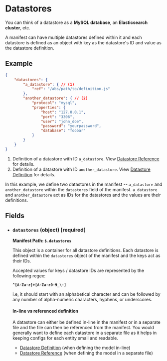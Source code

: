 # Datastores

You can think of a datastore as a **MySQL database**, an **Elasticsearch cluster**, etc.

A manifest can have multiple datastores defined within it and each datastore is defined as an object with key as the 
datastore's ID and value as the datastore definition.

## Example


```json title="Datastores example"
{
	"datastores": {
		"a_datastore": { // (1)
			"ref": "/abs/path/to/definition.js"
		},
		"another_datastore": { // (2)
			"protocol": "mysql",
			"properties": {
				"host": "127.0.0.1",
				"port": "3306",
				"user": "john_doe",
				"password": "yourpassword",
				"database": "foobar"
			}
		}
	}
}
```

1. Definition of a datastore with ID `a_datastore`. View [Datastore Reference](./datastore_reference.md) for 
	details.
2. Definition of a datastore with ID `another_datastore`. View [Datastore Definition](./datastore_definition.md)
	for details.
   
In this example, we define two datastores in the manifest -- `a_datastore` and `another_datastore` within the 
`datastores` field of the manifest. `a_datastore` and `another_datastore` act as IDs for the datastores and the 
values are their definitions.


## Fields

* ### `datastores` (object) [required]

	**Manifest Path: `$.datastores`**

	This object is a container for all datastore definitions. Each datastore is defined within the `datastores` object
	of the manifest and the keys act as their IDs.
  
	Accepted values for keys / datastore IDs are represented by the following regex:

	**`^[A-Za-z]+[A-Za-z0-9_\-]`**

	i.e, it should start with an alphabetical character and can be followed by any number of alpha-numeric characters, 
	hyphens, or underscores.
  
	#### In-line vs referenced definition
	
	A datastore can either be defined in-line in the manifest or in a separate file and the file can then be referenced 
  	from the manifest. You would generally want to define each datastore in a separate file as it helps in keeping 
  	configs for each entity small and readable.
  
	* [Datastore Definition](./datastore_definition.md) (when defining the model in-line)
	* [Datastore Reference](./datastore_reference.md) (when defining the model in a separate file)
                   